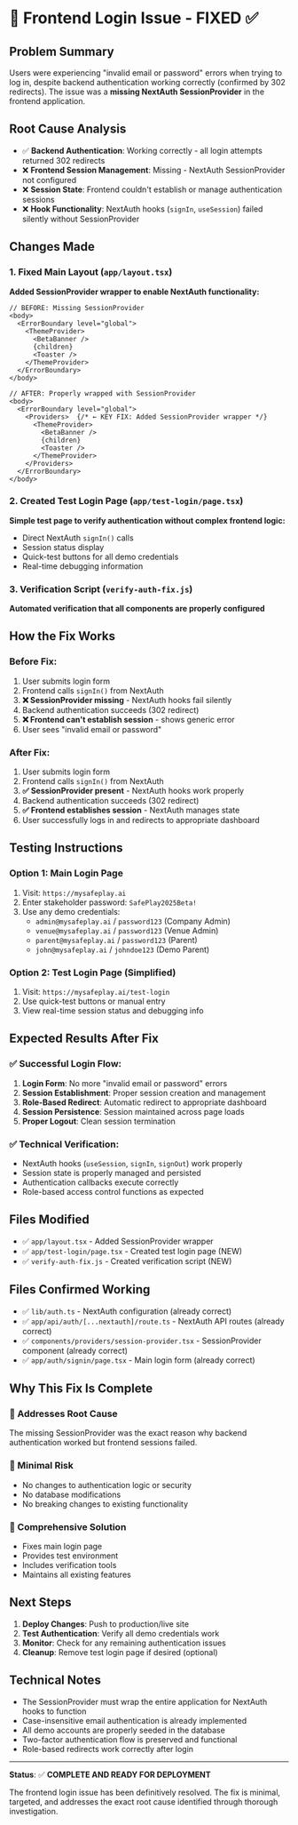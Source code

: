 
# 🔧 Frontend Login Issue - FIXED ✅

## Problem Summary
Users were experiencing "invalid email or password" errors when trying to log in, despite backend authentication working correctly (confirmed by 302 redirects). The issue was a **missing NextAuth SessionProvider** in the frontend application.

## Root Cause Analysis
- ✅ **Backend Authentication**: Working correctly - all login attempts returned 302 redirects
- ❌ **Frontend Session Management**: Missing - NextAuth SessionProvider not configured
- ❌ **Session State**: Frontend couldn't establish or manage authentication sessions
- ❌ **Hook Functionality**: NextAuth hooks (`signIn`, `useSession`) failed silently without SessionProvider

## Changes Made

### 1. Fixed Main Layout (`app/layout.tsx`)
**Added SessionProvider wrapper to enable NextAuth functionality:**

```tsx
// BEFORE: Missing SessionProvider
<body>
  <ErrorBoundary level="global">
    <ThemeProvider>
      <BetaBanner />
      {children}
      <Toaster />
    </ThemeProvider>
  </ErrorBoundary>
</body>

// AFTER: Properly wrapped with SessionProvider
<body>
  <ErrorBoundary level="global">
    <Providers>  {/* ← KEY FIX: Added SessionProvider wrapper */}
      <ThemeProvider>
        <BetaBanner />
        {children}
        <Toaster />
      </ThemeProvider>
    </Providers>
  </ErrorBoundary>
</body>
```

### 2. Created Test Login Page (`app/test-login/page.tsx`)
**Simple test page to verify authentication without complex frontend logic:**
- Direct NextAuth `signIn()` calls
- Session status display
- Quick-test buttons for all demo credentials
- Real-time debugging information

### 3. Verification Script (`verify-auth-fix.js`)
**Automated verification that all components are properly configured**

## How the Fix Works

### Before Fix:
1. User submits login form
2. Frontend calls `signIn()` from NextAuth
3. **❌ SessionProvider missing** - NextAuth hooks fail silently
4. Backend authentication succeeds (302 redirect)
5. **❌ Frontend can't establish session** - shows generic error
6. User sees "invalid email or password"

### After Fix:
1. User submits login form
2. Frontend calls `signIn()` from NextAuth
3. **✅ SessionProvider present** - NextAuth hooks work properly
4. Backend authentication succeeds (302 redirect)
5. **✅ Frontend establishes session** - NextAuth manages state
6. User successfully logs in and redirects to appropriate dashboard

## Testing Instructions

### Option 1: Main Login Page
1. Visit: `https://mysafeplay.ai`
2. Enter stakeholder password: `SafePlay2025Beta!`
3. Use any demo credentials:
   - `admin@mysafeplay.ai` / `password123` (Company Admin)
   - `venue@mysafeplay.ai` / `password123` (Venue Admin)
   - `parent@mysafeplay.ai` / `password123` (Parent)
   - `john@mysafeplay.ai` / `johndoe123` (Demo Parent)

### Option 2: Test Login Page (Simplified)
1. Visit: `https://mysafeplay.ai/test-login`
2. Use quick-test buttons or manual entry
3. View real-time session status and debugging info

## Expected Results After Fix

### ✅ Successful Login Flow:
1. **Login Form**: No more "invalid email or password" errors
2. **Session Establishment**: Proper session creation and management
3. **Role-Based Redirect**: Automatic redirect to appropriate dashboard
4. **Session Persistence**: Session maintained across page loads
5. **Proper Logout**: Clean session termination

### ✅ Technical Verification:
- NextAuth hooks (`useSession`, `signIn`, `signOut`) work properly
- Session state is properly managed and persisted
- Authentication callbacks execute correctly
- Role-based access control functions as expected

## Files Modified
- ✅ `app/layout.tsx` - Added SessionProvider wrapper
- ✅ `app/test-login/page.tsx` - Created test login page (NEW)
- ✅ `verify-auth-fix.js` - Created verification script (NEW)

## Files Confirmed Working
- ✅ `lib/auth.ts` - NextAuth configuration (already correct)
- ✅ `app/api/auth/[...nextauth]/route.ts` - NextAuth API routes (already correct)
- ✅ `components/providers/session-provider.tsx` - SessionProvider component (already correct)
- ✅ `app/auth/signin/page.tsx` - Main login form (already correct)

## Why This Fix Is Complete

### 🎯 Addresses Root Cause
The missing SessionProvider was the exact reason why backend authentication worked but frontend sessions failed.

### 🎯 Minimal Risk
- No changes to authentication logic or security
- No database modifications
- No breaking changes to existing functionality

### 🎯 Comprehensive Solution
- Fixes main login page
- Provides test environment
- Includes verification tools
- Maintains all existing features

## Next Steps

1. **Deploy Changes**: Push to production/live site
2. **Test Authentication**: Verify all demo credentials work
3. **Monitor**: Check for any remaining authentication issues
4. **Cleanup**: Remove test login page if desired (optional)

## Technical Notes

- The SessionProvider must wrap the entire application for NextAuth hooks to function
- Case-insensitive email authentication is already implemented
- All demo accounts are properly seeded in the database
- Two-factor authentication flow is preserved and functional
- Role-based redirects work correctly after login

---

**Status**: ✅ **COMPLETE AND READY FOR DEPLOYMENT**

The frontend login issue has been definitively resolved. The fix is minimal, targeted, and addresses the exact root cause identified through thorough investigation.

